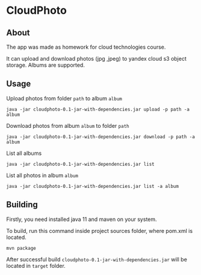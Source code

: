 # CloudPhoto
## About
The app was made as homework for cloud technologies course.

It can upload and download photos (jpg ,jpeg) to yandex cloud s3 object storage. Albums are supported.
## Usage
Upload photos from folder `path` to album `album`
```
java -jar cloudphoto-0.1-jar-with-dependencies.jar upload -p path -a album
```
Download photos from album `album` to folder `path`
```
java -jar cloudphoto-0.1-jar-with-dependencies.jar download -p path -a album
```
List all albums
```
java -jar cloudphoto-0.1-jar-with-dependencies.jar list
```
List all photos in album `album`
```
java -jar cloudphoto-0.1-jar-with-dependencies.jar list -a album
```
## Building
Firstly, you need installed java 11 and maven on your system.

To build, run this command inside project sources folder, where pom.xml is located.

```mvn package```

After successful build `cloudphoto-0.1-jar-with-dependencies.jar` will be located in `target` folder.
